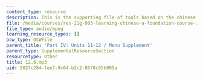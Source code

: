 ```yaml
---
content_type: resource
description: This is the supporting file of tools based on the chinese school system.
file: /media/courses/res-21g-003-learning-chinese-a-foundation-course-in-mandarin-spring-2011/5027c284fee79c04b2c20578c55b005a_12.6.mp3
file_type: audio/mpeg
learning_resource_types: []
ocw_type: OCWFile
parent_title: 'Part IV: Units 11-12 / Menu Supplement'
parent_type: SupplementalResourceSection
resourcetype: Other
title: 12.6.mp3
uid: 5027c284-fee7-9c04-b2c2-0578c55b005a
---
```

